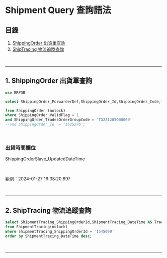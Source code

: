 # Shipment Query 查詢語法

## 目錄
1. [ShippingOrder 出貨單查詢](#1-shippingorder-出貨單查詢)
2. [ShipTracing 物流追蹤查詢](#2-shiptracing-物流追蹤查詢)

<br>

---

## 1. ShippingOrder 出貨單查詢

```sql
use ERPDB

select ShippingOrder_ForwarderDef,ShippingOrder_Id,ShippingOrder_Code,*

from ShippingOrder (nolock)
where ShippingOrder_ValidFlag = 1
and ShippingOrder_TradesOrderGroupCode = 'TG231205Q00069'
--and ShippingOrder_Id  = '1525276';
```

<br>

### 出貨時間欄位

ShippingOrderSlave_UpdatedDateTime

<br>

範例：2024-01-27 16:38:20.897

<br>

---

## 2. ShipTracing 物流追蹤查詢

```sql
select ShipmentTracing_ShippingOrderId,ShipmentTracing_DateTime AS Tracing_DateTime,ShipmentTracing_StatusDef,*
from ShipmentTracing(nolock)
where ShipmentTracing_ShippingOrderId = '1545090'
order by ShipmentTracing_DateTime desc;
```

<br>

---